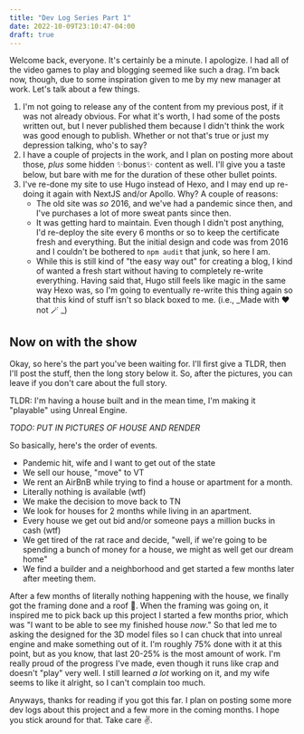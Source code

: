 ```yaml
---
title: "Dev Log Series Part 1"
date: 2022-10-09T23:10:47-04:00
draft: true
---
```


Welcome back, everyone. It's certainly be a minute. I apologize. I had all of the video games to play and blogging seemed like such a drag. I'm back now, though, due to some inspiration given to me by my new manager at work. Let's talk about a few things.

1. I'm not going to release any of the content from my previous post, if it was not already obvious. For what it's worth, I had some of the posts written out, but I never published them because I didn't think the work was good enough to publish.  Whether or not that's true or just my depression talking, who's to say?
2. I have a couple of projects in the work, and I plan on posting more about those, _plus_ some hidden ✨bonus✨ content as well. I'll give you a taste below, but bare with me for the duration of these other bullet points.
3. I've re-done my site to use Hugo instead of Hexo, and I may end up re-doing it again with NextJS and/or Apollo. Why? A couple of reasons:
   - The old site was _so_ 2016, and we've had a pandemic since then, and I've purchases a lot of more sweat pants since then.
   - It was getting hard to maintain. Even though I didn't post anything, I'd re-deploy the site every 6 months or so to keep the certificate fresh and everything. But the initial design and code was from 2016 and I couldn't be bothered to `npm audit` that junk, so here I am.
   - While this is still kind of "the easy way out" for creating a blog, I kind of wanted a fresh start without having to completely re-write everything. Having said that, Hugo still feels like magic in the same way Hexo was, so I'm going to eventually re-write this thing again so that this kind of stuff isn't so black boxed to me. (i.e., _Made with ❤️ not 🪄 _)

## Now on with the show

Okay, so here's the part you've been waiting for. I'll first give a TLDR, then I'll post the stuff, then the long story below it. So, after the pictures, you can leave if you don't care about the full story.

TLDR: I'm having a house built and in the mean time, I'm making it "playable" using Unreal Engine.

_TODO: PUT IN PICTURES OF HOUSE AND RENDER_

So basically, here's the order of events.

- Pandemic hit, wife and I want to get out of the state
- We sell our house, "move" to VT
- We rent an AirBnB while trying to find a house or apartment for a month.
- Literally nothing is available (wtf)
- We make the decision to move back to TN
- We look for houses for 2 months while living in an apartment.
- Every house we get out bid and/or someone pays a million bucks in cash (wtf)
- We get tired of the rat race and decide, "well, if we're going to be spending a bunch of money for a house, we might as well get our dream home"
- We find a builder and a neighborhood and get started a few months later after meeting them.

After a few months of literally nothing happening with the house, we finally got the framing done and a roof 😬. When the framing was going on, it inspired me to pick back up this project I started a few months prior, which was "I want to be able to see my finished house _now_." So that led me to asking the designed for the 3D model files so I can chuck that into unreal engine and make something out of it. I'm roughly 75% done with it at this point, but as you know, that last 20-25% is the most amount of work. I'm really proud of the progress I've made, even though it runs like crap and doesn't "play" very well. I still learned _a lot_ working on it, and my wife seems to like it alright, so I can't complain too much.

Anyways, thanks for reading if you got this far. I plan on posting some more dev logs about this project and a few more in the coming months. I hope you stick around for that. Take care ✌.